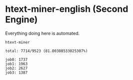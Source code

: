# htext-miner-english (Second Engine)

Everything doing here is automated.

```
htext-miner

total: 7714/9523 (81.00388533025307%)

job0: 1737
job1: 1963
job2: 2627
job3: 1387
```